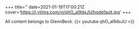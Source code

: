 +++
title=''
date=2021-01-19T17:00:21Z
cover='https://i.ytimg.com/vi/qhO_aI9dxJU/hqdefault.jpg'
+++

All content belongs to GlennBeck.
{{< youtube qhO_aI9dxJU >}}

